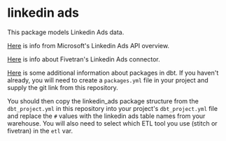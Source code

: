 # linkedin ads

This package models Linkedin Ads data.

[Here](https://docs.microsoft.com/en-us/linkedin/marketing/integrations/ads-reporting/ads-reporting) is info
from Microsoft's Linkedin Ads API overview.

[Here](https://fivetran.com/docs/applications/linkedin-ads) 
is info about Fivetran's Linkedin Ads connector.

[Here](https://docs.getdbt.com/docs/package-management) is some additional 
information about packages in dbt. If you haven't already, you will need to create
a `packages.yml` file in your project and supply the git link from this repository.

You should then copy the linkedin_ads package structure from the `dbt_project.yml` in
this repository into your project's `dbt_project.yml` file and replace the `#`
values with the linkedin ads table names from your warehouse. You will also need to 
select which ETL tool you use (stitch or fivetran) in the `etl` var.